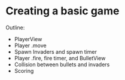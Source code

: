 # Creating a basic game

Outline:

* PlayerView
* Player .move
* Spawn Invaders and spawn timer
* Player .fire, fire timer, and BulletView
* Collision between bullets and invaders
* Scoring
